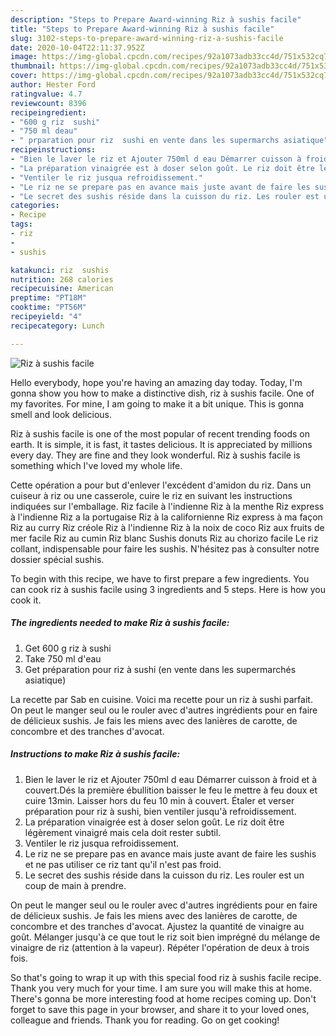 ```yaml
---
description: "Steps to Prepare Award-winning Riz à sushis facile"
title: "Steps to Prepare Award-winning Riz à sushis facile"
slug: 3102-steps-to-prepare-award-winning-riz-a-sushis-facile
date: 2020-10-04T22:11:37.952Z
image: https://img-global.cpcdn.com/recipes/92a1073adb33cc4d/751x532cq70/riz-a-sushis-facile-photo-principale-de-la-recette.jpg
thumbnail: https://img-global.cpcdn.com/recipes/92a1073adb33cc4d/751x532cq70/riz-a-sushis-facile-photo-principale-de-la-recette.jpg
cover: https://img-global.cpcdn.com/recipes/92a1073adb33cc4d/751x532cq70/riz-a-sushis-facile-photo-principale-de-la-recette.jpg
author: Hester Ford
ratingvalue: 4.7
reviewcount: 8396
recipeingredient:
- "600 g riz  sushi"
- "750 ml deau"
- " prparation pour riz  sushi en vente dans les supermarchs asiatique"
recipeinstructions:
- "Bien le laver le riz et Ajouter 750ml d eau Démarrer cuisson à froid et à couvert.Dés la première ébullition baisser le feu le mettre à feu doux et cuire 13min. Laisser hors du feu 10 min à couvert. Étaler et verser préparation pour riz à sushi, bien ventiler jusqu&#39;à refroidissement."
- "La préparation vinaigrée est à doser selon goût. Le riz doit être légèrement vinaigré mais cela doit rester subtil."
- "Ventiler le riz jusqua refroidissement."
- "Le riz ne se prepare pas en avance mais juste avant de faire les sushis et ne pas utiliser ce riz tant qu&#39;il n&#39;est pas froid."
- "Le secret des sushis réside dans la cuisson du riz. Les rouler est un coup de main à prendre."
categories:
- Recipe
tags:
- riz
- 
- sushis

katakunci: riz  sushis 
nutrition: 268 calories
recipecuisine: American
preptime: "PT18M"
cooktime: "PT56M"
recipeyield: "4"
recipecategory: Lunch

---
```



![Riz à sushis facile](https://img-global.cpcdn.com/recipes/92a1073adb33cc4d/751x532cq70/riz-a-sushis-facile-photo-principale-de-la-recette.jpg)

Hello everybody, hope you're having an amazing day today. Today, I'm gonna show you how to make a distinctive dish, riz à sushis facile. One of my favorites. For mine, I am going to make it a bit unique. This is gonna smell and look delicious.

Riz à sushis facile is one of the most popular of recent trending foods on earth. It is simple, it is fast, it tastes delicious. It is appreciated by millions every day. They are fine and they look wonderful. Riz à sushis facile is something which I've loved my whole life.

Cette opération a pour but d&#39;enlever l&#39;excédent d&#39;amidon du riz. Dans un cuiseur à riz ou une casserole, cuire le riz en suivant les instructions indiquées sur l&#39;emballage. Riz facile à l&#39;indienne Riz à la menthe Riz express à l&#39;indienne Riz a la portugaise Riz à la californienne Riz express à ma façon Riz au curry Riz créole Riz à l&#39;indienne Riz à la noix de coco Riz aux fruits de mer facile Riz au cumin Riz blanc Sushis donuts Riz au chorizo facile Le riz collant, indispensable pour faire les sushis. N&#39;hésitez pas à consulter notre dossier spécial sushis.


To begin with this recipe, we have to first prepare a few ingredients. You can cook riz à sushis facile using 3 ingredients and 5 steps. Here is how you cook it.

<!--inarticleads1-->

##### The ingredients needed to make Riz à sushis facile:

1. Get 600 g riz à sushi
1. Take 750 ml d&#39;eau
1. Get  préparation pour riz à sushi (en vente dans les supermarchés asiatique)


La recette par Sab en cuisine. Voici ma recette pour un riz à sushi parfait. On peut le manger seul ou le rouler avec d&#39;autres ingrédients pour en faire de délicieux sushis. Je fais les miens avec des lanières de carotte, de concombre et des tranches d&#39;avocat. 

<!--inarticleads2-->

##### Instructions to make Riz à sushis facile:

1. Bien le laver le riz et Ajouter 750ml d eau Démarrer cuisson à froid et à couvert.Dés la première ébullition baisser le feu le mettre à feu doux et cuire 13min. Laisser hors du feu 10 min à couvert. Étaler et verser préparation pour riz à sushi, bien ventiler jusqu&#39;à refroidissement.
1. La préparation vinaigrée est à doser selon goût. Le riz doit être légèrement vinaigré mais cela doit rester subtil.
1. Ventiler le riz jusqua refroidissement.
1. Le riz ne se prepare pas en avance mais juste avant de faire les sushis et ne pas utiliser ce riz tant qu&#39;il n&#39;est pas froid.
1. Le secret des sushis réside dans la cuisson du riz. Les rouler est un coup de main à prendre.


On peut le manger seul ou le rouler avec d&#39;autres ingrédients pour en faire de délicieux sushis. Je fais les miens avec des lanières de carotte, de concombre et des tranches d&#39;avocat. Ajustez la quantité de vinaigre au goût. Mélanger jusqu&#39;à ce que tout le riz soit bien imprégné du mélange de vinaigre de riz (attention à la vapeur). Répéter l&#39;opération de deux à trois fois. 

So that's going to wrap it up with this special food riz à sushis facile recipe. Thank you very much for your time. I am sure you will make this at home. There's gonna be more interesting food at home recipes coming up. Don't forget to save this page in your browser, and share it to your loved ones, colleague and friends. Thank you for reading. Go on get cooking!
